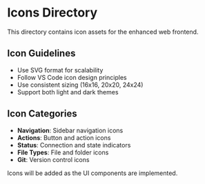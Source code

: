 # Icons Directory

This directory contains icon assets for the enhanced web frontend.

## Icon Guidelines

- Use SVG format for scalability
- Follow VS Code icon design principles
- Use consistent sizing (16x16, 20x20, 24x24)
- Support both light and dark themes

## Icon Categories

- **Navigation**: Sidebar navigation icons
- **Actions**: Button and action icons  
- **Status**: Connection and state indicators
- **File Types**: File and folder icons
- **Git**: Version control icons

Icons will be added as the UI components are implemented.